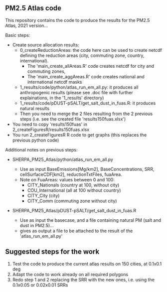 ## PM2.5 Atlas code

This repository contains the code to produce the results for the PM2.5 Atlas, 2021 version...

Basic steps:

* Create source allocation results:
  * 0_createReductionAreas: the code here can be used to create netcdf defining the reduction areas (city, commuting zone, country, international). 
    * The 'main_create_allAreas.R' code creates netcdf for city and commuting zones, 
    * The 'main_create_aggAreas.R' code creates national and international netcdf masks 
  * 1_results/code/python/atlas_run_em_all.py: it produces all anthropogenic results (please see .doc file with further explainations, in the '1_results' directory)
  * 1_results/code/pDUST-pSALT/get_salt_dust_in_fuas.R: it produces natural results
  * Then you need to merge the 2 files resulting from the 2 previous steps (i.e. see the created file 'results150fuas.xlsx')
* You need to copy 'results150fuas' in 2_createFiguresR/results150fuas.xlsx
* You run 2_createFiguresR R code to get graphs (this replaces the previous python code)

Additional notes on previous steps:
* SHERPA_PM25_Atlas/python/atlas_run_em_all.py
  * Use as input BaseEmissions[Mg/km2], BaseConcentrations, SRR, cellSurfaceCDF[km2], reductionTxtFiles, fuaArea.
  * Note on FuaAreas: values between 0 and 100:
    * CITY_Nationals (country at 100, without city)
    * COU_International (all at 100 without country)
    * CITY_City (city)
    * CITY_Comm (commuting zone without city)

* SHERPA_PM25_Atlas/pDUST-pSALT/get_salt_dust_in_fuas.R
  * Use as input the basecase, and a file containing natural PM (salt and dust in PM2.5)...
  * gives as output a file to be attached to the result of the 'atlas_run_em_all.py'

## Suggested steps for the work
1. Test the code to produce the current atlas results on 150 cities, at 0.1x0.1 deg
2. Adapt the code to work already on all required polygons 
3. Redo step 1 and 2 replacing the SRR with the new ones, i.e. using the 0.1x0.05 or 0.02x0.01 SRRs


